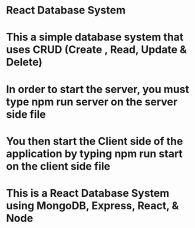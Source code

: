 # React Database System
# This a simple database system that uses CRUD (Create , Read, Update & Delete)
# In order to start the server, you must type npm run server on the server side file 
# You then start the Client side of the application by typing npm run start on the client side file 
# This is a React Database System using MongoDB, Express, React, & Node
